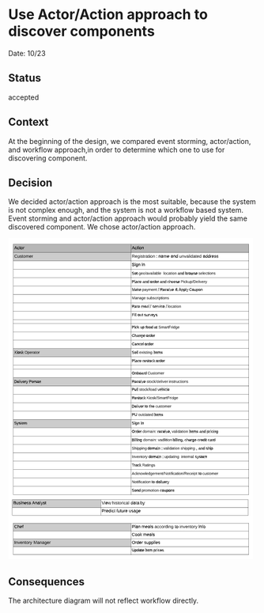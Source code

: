 # Use Actor/Action approach to discover components

Date: 10/23

## Status

accepted

## Context

At the beginning of the design, we compared event storming, actor/action, and workflow approach,in order to determine which one to use for discovering component.

## Decision

We decided actor/action approach is the most suitable, because the system is not complex enough, and the system is not a workflow based system. Event storming and actor/action approach would probably yield the same discovered component. We chose actor/action approach.

![actor_action](./images/actor_action.png)


## Consequences

The architecture diagram will not reflect workflow directly.


